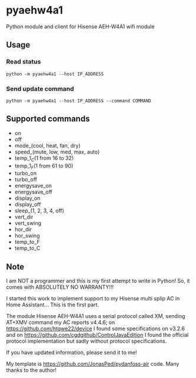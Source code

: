 # pyaehw4a1
Python module and client for Hisense AEH-W4A1 wifi module 


## Usage
### Read status
    python -m pyaehw4a1 --host IP_ADDRESS

### Send update command
    python -m pyaehw4a1 --host IP_ADDRESS --command COMMAND

## Supported commands
- on
- off
- mode_(cool, heat, fan, dry)
- speed_(mute, low, med, max, auto)
- temp_$1_C ($1 from 16 to 32)
- temp_$1_F ($1 from 61 to 90)
- turbo_on
- turbo_off
- energysave_on
- energysave_off
- display_on
- display_off
- sleep_(1, 2, 3, 4, off)
- vert_dir
- vert_swing
- hor_dir
- hor_swing
- temp_to_F
- temp_to_C


## Note
I am NOT a programmer and this is my first attempt to write in Python!
So, it comes with ABSOLUTELY NO WARRANTY!!!

I started this work to implement support to my Hisense multi splip AC
in Home Assistant... This is the first part.

The module Hisense AEH-W4A1 uses a serial protocol called XM, sending
AT+XMV command my AC reports v4.4.6;
on https://github.com/htqwe22/device I found some specifications on
v3.2.6 and
on https://github.com/cgdgithub/ControlJavaEdition I found the official
protocol implementation but sadly without protocol specifications.

If you have updated information, please send it to me!

My template is https://github.com/JonasPed/pydanfoss-air code.
Many thanks to the author!
